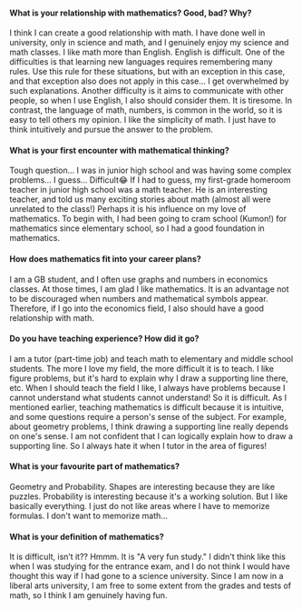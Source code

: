 #### What is your relationship with mathematics? Good, bad? Why?

I think I can create a good relationship with math. I have done well in university, only in science and math, and I genuinely enjoy my science and math classes. I like math more than English. English is difficult. One of the difficulties is that learning new languages requires remembering many rules. Use this rule for these situations, but with an exception in this case, and that exception also does not apply in this case... I get overwhelmed by such explanations. Another difficulty is it aims to communicate with other people, so when I use English, I also should consider them. It is tiresome. In contrast, the language of math, numbers, is common in the world, so it is easy to tell others my opinion. I like the simplicity of math. I just have to think intuitively and pursue the answer to the problem.

#### What is your first encounter with mathematical thinking?

Tough question... I was in junior high school and was having some complex problems... I guess… Difficult😂 If I had to guess, my first-grade homeroom teacher in junior high school was a math teacher. He is an interesting teacher, and told us many exciting stories about math (almost all were unrelated to the class!) Perhaps it is his influence on my love of mathematics. To begin with, I had been going to cram school (Kumon!) for mathematics since elementary school, so I had a good foundation in mathematics.

#### How does mathematics fit into your career plans?

I am a GB student, and I often use graphs and numbers in economics classes. At those times, I am glad I like mathematics. It is an advantage not to be discouraged when numbers and mathematical symbols appear. Therefore, if I go into the economics field, I also should have a good relationship with math.

#### Do you have teaching experience? How did it go?

I am a tutor (part-time job) and teach math to elementary and middle school students. The more I love my field, the more difficult it is to teach. I like figure problems, but it's hard to explain why I draw a supporting line there, etc. When I should teach the field I like, I always have problems because I cannot understand what students cannot understand! So it is difficult. As I mentioned earlier, teaching mathematics is difficult because it is intuitive, and some questions require a person's sense of the subject. For example, about geometry problems, I think drawing a supporting line really depends on one's sense. I am not confident that I can logically explain how to draw a supporting line. So I always hate it when I tutor in the area of figures!

#### What is your favourite part of mathematics?

Geometry and Probability. Shapes are interesting because they are like puzzles. Probability is interesting because it's a working solution. But I like basically everything. I just do not like areas where I have to memorize formulas. I don't want to memorize math...

#### What is your definition of mathematics?

It is difficult, isn’t it?? Hmmm. It is "A very fun study." I didn't think like this when I was studying for the entrance exam, and I do not think I would have thought this way if I had gone to a science university. Since I am now in a liberal arts university, I am free to some extent from the grades and tests of math, so I think I am genuinely having fun.
